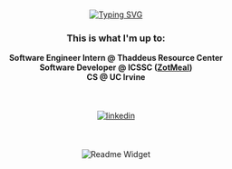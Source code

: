 <div align="center">
<br>

<a href="https://git.io/typing-svg"><img src="https://readme-typing-svg.demolab.com?font=Fira+Code&duration=1500&pause=1500&color=06C7C0&background=1F1F1F&center=true&vCenter=true&multiline=true&repeat=false&random=false&width=900&height=180&lines=Hi+%F0%9F%91%8B;I'm+Dennis;I+love+building+software+that+solves+problems;So+reach+out+to+me+and+let's+talk!;And+let's+create+something+amazing." alt="Typing SVG" /></a>

<!-- <a href="https://git.io/typing-svg"><img src="https://readme-typing-svg.demolab.com?font=Fira+Code&weight=600&size=23&duration=1500&pause=1500&color=05A9A3&background=FFFFFF00&center=true&vCenter=true&multiline=true&repeat=false&random=false&width=900&height=300&lines=Hi+%F0%9F%91%8B;I'm+Dennis;I+love+building+software+that+solves+problems;So+reach+out+to+me+and+let's+talk!;And+let's+create+something+amazing." alt="Typing SVG" /></a> -->

### This is what I'm up to:

**Software Engineer Intern @ Thaddeus Resource Center**\
**Software Developer @ ICSSC ([ZotMeal](https://github.com/icssc/ZotMeal))**\
**CS @ UC Irvine**  

<br>

<a href="https://linkedin.com/in/dennis-lustre" target="_blank">
<img src=https://img.shields.io/badge/linkedin-%2300acee.svg?color=405DE6&style=for-the-badge&logo=linkedin&logoColor=white alt=linkedin style="margin: 20px;" />
</a>

<br>
<br>

![Readme Widget](https://myreadme.vercel.app/api/embed/dlustre?panels=toplanguages,userstatistics,commitgraph)

</div>
